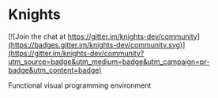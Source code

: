 # Knights

[![Join the chat at https://gitter.im/knights-dev/community](https://badges.gitter.im/knights-dev/community.svg)](https://gitter.im/knights-dev/community?utm_source=badge&utm_medium=badge&utm_campaign=pr-badge&utm_content=badge)

Functional visual programming environment
